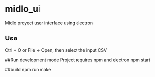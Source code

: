 # midlo_ui
Midlo proyect user interface using electron

## Use
Ctrl + O or File -> Open, then select the input CSV

##Run development mode
Project requires npm and electron
npm start

##build
npm run make
